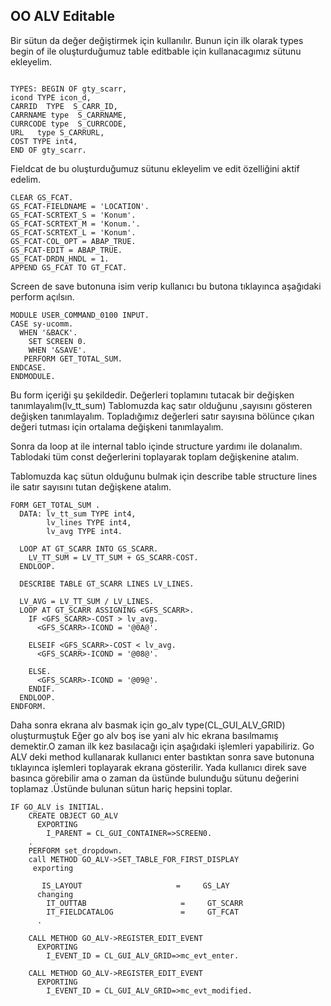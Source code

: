 ## OO ALV Editable

Bir sütun da değer değiştirmek için kullanılır. Bunun için ilk olarak types begin of ile oluşturduğumuz table editbable için kullanacagımız sütunu ekleyelim.

```cadence

TYPES: BEGIN OF gty_scarr,
icond TYPE icon_d,
CARRID  TYPE  S_CARR_ID,
CARRNAME type  S_CARRNAME,
CURRCODE type  S_CURRCODE,
URL   type S_CARRURL,
COST TYPE int4,
END OF gty_scarr.
```

Fieldcat de bu oluşturduğumuz sütunu ekleyelim ve edit özelliğini aktif edelim.
```cadence
CLEAR GS_FCAT.
GS_FCAT-FIELDNAME = 'LOCATION'.
GS_FCAT-SCRTEXT_S = 'Konum'.
GS_FCAT-SCRTEXT_M = 'Konum.'.
GS_FCAT-SCRTEXT_L = 'Konum'.
GS_FCAT-COL_OPT = ABAP_TRUE.
GS_FCAT-EDIT = ABAP_TRUE.
GS_FCAT-DRDN_HNDL = 1.
APPEND GS_FCAT TO GT_FCAT.
```

Screen de save butonuna isim verip kullanıcı bu butona tıklayınca aşağıdaki perform açılsın.

```cadence
MODULE USER_COMMAND_0100 INPUT.
CASE sy-ucomm.
  WHEN '&BACK'.
    SET SCREEN 0.
    WHEN '&SAVE'.
   PERFORM GET_TOTAL_SUM.
ENDCASE.
ENDMODULE.  
```
Bu form içeriği şu şekildedir.
Değerleri toplamını tutacak bir değişken tanımlayalım(lv_tt_sum)
Tablomuzda kaç satır olduğunu ,sayısını gösteren değişken tanımlayalım.
Topladığımız değerleri satır sayısına bölünce çıkan değeri tutması için ortalama değişkeni tanımlayalım.

Sonra da loop at ile internal tablo içinde structure yardımı ile dolanalım. Tablodaki tüm const değerlerini toplayarak toplam değişkenine atalım.

Tablomuzda kaç sütun olduğunu bulmak için describe table structure lines ile satır sayısını tutan değişkene atalım.

```cadence
FORM GET_TOTAL_SUM .
  DATA: lv_tt_sum TYPE int4,
        lv_lines TYPE int4,
        lv_avg TYPE int4.

  LOOP AT GT_SCARR INTO GS_SCARR.
    LV_TT_SUM = LV_TT_SUM + GS_SCARR-COST.
  ENDLOOP.

  DESCRIBE TABLE GT_SCARR LINES LV_LINES.

  LV_AVG = LV_TT_SUM / LV_LINES.
  LOOP AT GT_SCARR ASSIGNING <GFS_SCARR>.
    IF <GFS_SCARR>-COST > lv_avg.
      <GFS_SCARR>-ICOND = '@0A@'.

    ELSEIF <GFS_SCARR>-COST < lv_avg.
      <GFS_SCARR>-ICOND = '@08@'.

    ELSE.
      <GFS_SCARR>-ICOND = '@09@'.
    ENDIF.
  ENDLOOP.
ENDFORM.           
```

Daha sonra ekrana alv basmak için go_alv type(CL_GUI_ALV_GRID) oluşturmuştuk
Eğer go alv boş ise yani alv hic ekrana basılmamış demektir.O zaman ilk kez basılacağı için aşağıdaki işlemleri yapabiliriz.
Go ALV deki method kullanarak kullanıcı enter bastıktan sonra save butonuna tıklayınca işlemleri toplayarak ekrana gösterilir.
Yada kullanıcı direk save basınca görebilir ama o zaman da üstünde bulunduğu sütunu değerini toplamaz .Üstünde bulunan sütun hariç hepsini toplar. 

```cadence
IF GO_ALV is INITIAL.
    CREATE OBJECT GO_ALV
      EXPORTING
        I_PARENT = CL_GUI_CONTAINER=>SCREEN0.
    .
    PERFORM set_dropdown.
    call METHOD GO_ALV->SET_TABLE_FOR_FIRST_DISPLAY
     exporting

       IS_LAYOUT                     =     GS_LAY
      changing
        IT_OUTTAB                     =     GT_SCARR
        IT_FIELDCATALOG               =     GT_FCAT
      .

    CALL METHOD GO_ALV->REGISTER_EDIT_EVENT
      EXPORTING
        I_EVENT_ID = CL_GUI_ALV_GRID=>mc_evt_enter.

    CALL METHOD GO_ALV->REGISTER_EDIT_EVENT
      EXPORTING
        I_EVENT_ID = CL_GUI_ALV_GRID=>mc_evt_modified.
```
